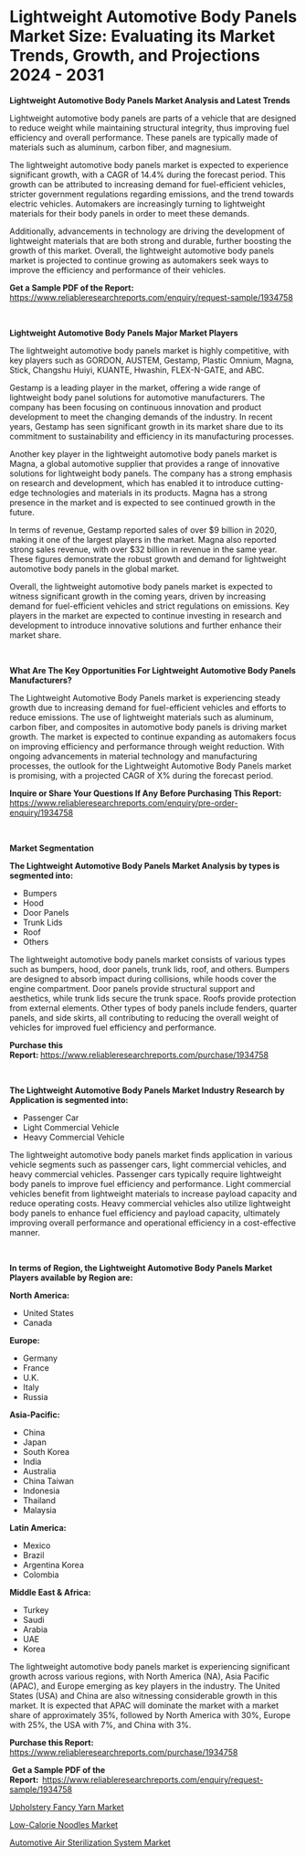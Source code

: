 <p><h1>Lightweight Automotive Body Panels Market Size: Evaluating its Market Trends, Growth, and Projections 2024 - 2031</h1></p><p><strong>Lightweight Automotive Body Panels Market Analysis and Latest Trends</strong></p>
<p><p>Lightweight automotive body panels are parts of a vehicle that are designed to reduce weight while maintaining structural integrity, thus improving fuel efficiency and overall performance. These panels are typically made of materials such as aluminum, carbon fiber, and magnesium.</p><p>The lightweight automotive body panels market is expected to experience significant growth, with a CAGR of 14.4% during the forecast period. This growth can be attributed to increasing demand for fuel-efficient vehicles, stricter government regulations regarding emissions, and the trend towards electric vehicles. Automakers are increasingly turning to lightweight materials for their body panels in order to meet these demands.</p><p>Additionally, advancements in technology are driving the development of lightweight materials that are both strong and durable, further boosting the growth of this market. Overall, the lightweight automotive body panels market is projected to continue growing as automakers seek ways to improve the efficiency and performance of their vehicles.</p></p>
<p><strong>Get a Sample PDF of the Report:&nbsp;</strong> <a href="https://www.reliableresearchreports.com/enquiry/request-sample/1934758">https://www.reliableresearchreports.com/enquiry/request-sample/1934758</a></p>
<p>&nbsp;</p>
<p><strong>Lightweight Automotive Body Panels Major Market Players</strong></p>
<p><p>The lightweight automotive body panels market is highly competitive, with key players such as GORDON, AUSTEM, Gestamp, Plastic Omnium, Magna, Stick, Changshu Huiyi, KUANTE, Hwashin, FLEX-N-GATE, and ABC. </p><p>Gestamp is a leading player in the market, offering a wide range of lightweight body panel solutions for automotive manufacturers. The company has been focusing on continuous innovation and product development to meet the changing demands of the industry. In recent years, Gestamp has seen significant growth in its market share due to its commitment to sustainability and efficiency in its manufacturing processes.</p><p>Another key player in the lightweight automotive body panels market is Magna, a global automotive supplier that provides a range of innovative solutions for lightweight body panels. The company has a strong emphasis on research and development, which has enabled it to introduce cutting-edge technologies and materials in its products. Magna has a strong presence in the market and is expected to see continued growth in the future.</p><p>In terms of revenue, Gestamp reported sales of over $9 billion in 2020, making it one of the largest players in the market. Magna also reported strong sales revenue, with over $32 billion in revenue in the same year. These figures demonstrate the robust growth and demand for lightweight automotive body panels in the global market. </p><p>Overall, the lightweight automotive body panels market is expected to witness significant growth in the coming years, driven by increasing demand for fuel-efficient vehicles and strict regulations on emissions. Key players in the market are expected to continue investing in research and development to introduce innovative solutions and further enhance their market share.</p></p>
<p>&nbsp;</p>
<p><strong>What Are The Key Opportunities For Lightweight Automotive Body Panels Manufacturers?</strong></p>
<p><p>The Lightweight Automotive Body Panels market is experiencing steady growth due to increasing demand for fuel-efficient vehicles and efforts to reduce emissions. The use of lightweight materials such as aluminum, carbon fiber, and composites in automotive body panels is driving market growth. The market is expected to continue expanding as automakers focus on improving efficiency and performance through weight reduction. With ongoing advancements in material technology and manufacturing processes, the outlook for the Lightweight Automotive Body Panels market is promising, with a projected CAGR of X% during the forecast period.</p></p>
<p><strong>Inquire or Share Your Questions If Any Before Purchasing This Report:</strong> <a href="https://www.reliableresearchreports.com/enquiry/pre-order-enquiry/1934758">https://www.reliableresearchreports.com/enquiry/pre-order-enquiry/1934758</a></p>
<p>&nbsp;</p>
<p><strong>Market Segmentation</strong></p>
<p><strong>The Lightweight Automotive Body Panels Market Analysis by types is segmented into:</strong></p>
<p><ul><li>Bumpers</li><li>Hood</li><li>Door Panels</li><li>Trunk Lids</li><li>Roof</li><li>Others</li></ul></p>
<p><p>The lightweight automotive body panels market consists of various types such as bumpers, hood, door panels, trunk lids, roof, and others. Bumpers are designed to absorb impact during collisions, while hoods cover the engine compartment. Door panels provide structural support and aesthetics, while trunk lids secure the trunk space. Roofs provide protection from external elements. Other types of body panels include fenders, quarter panels, and side skirts, all contributing to reducing the overall weight of vehicles for improved fuel efficiency and performance.</p></p>
<p><strong>Purchase this Report:&nbsp;</strong><a href="https://www.reliableresearchreports.com/purchase/1934758">https://www.reliableresearchreports.com/purchase/1934758</a></p>
<p>&nbsp;</p>
<p><strong>The Lightweight Automotive Body Panels Market Industry Research by Application is segmented into:</strong></p>
<p><ul><li>Passenger Car</li><li>Light Commercial Vehicle</li><li>Heavy Commercial Vehicle</li></ul></p>
<p><p>The lightweight automotive body panels market finds application in various vehicle segments such as passenger cars, light commercial vehicles, and heavy commercial vehicles. Passenger cars typically require lightweight body panels to improve fuel efficiency and performance. Light commercial vehicles benefit from lightweight materials to increase payload capacity and reduce operating costs. Heavy commercial vehicles also utilize lightweight body panels to enhance fuel efficiency and payload capacity, ultimately improving overall performance and operational efficiency in a cost-effective manner.</p></p>
<p>&nbsp;</p>
<p><strong>In terms of Region, the Lightweight Automotive Body Panels Market Players available by Region are:</strong></p>
<p>
    <p> <strong> North America: </strong>
        <ul>
            <li>United States</li>
            <li>Canada</li>
        </ul>
        </p> 
    <p> <strong> Europe: </strong>
        <ul>
            <li>Germany</li>
            <li>France</li>
            <li>U.K.</li>
            <li>Italy</li>
            <li>Russia</li>
        </ul>
        </p> 
    <p> <strong> Asia-Pacific: </strong>
        <ul>
            <li>China</li>
            <li>Japan</li>
            <li>South Korea</li>
            <li>India</li>
            <li>Australia</li>
            <li>China Taiwan</li>
            <li>Indonesia</li>
            <li>Thailand</li>
            <li>Malaysia</li>
        </ul>
        </p> 
    <p> <strong> Latin America: </strong>
        <ul>
            <li>Mexico</li>
            <li>Brazil</li>
            <li>Argentina Korea</li>
            <li>Colombia</li>
        </ul>
        </p> 
    <p> <strong> Middle East & Africa: </strong>
        <ul>
            <li>Turkey</li>
            <li>Saudi</li>
            <li>Arabia</li>
            <li>UAE</li>
            <li>Korea</li>
        </ul>
    </p>
    </p>
<p><p>The lightweight automotive body panels market is experiencing significant growth across various regions, with North America (NA), Asia Pacific (APAC), and Europe emerging as key players in the industry. The United States (USA) and China are also witnessing considerable growth in this market. It is expected that APAC will dominate the market with a market share of approximately 35%, followed by North America with 30%, Europe with 25%, the USA with 7%, and China with 3%.</p></p>
<p><strong>Purchase this Report: </strong><a href="https://www.reliableresearchreports.com/purchase/1934758">https://www.reliableresearchreports.com/purchase/1934758</a></p>
<p>&nbsp;<strong>Get a Sample PDF of the Report:&nbsp;&nbsp;</strong><a href="https://www.reliableresearchreports.com/enquiry/request-sample/1934758">https://www.reliableresearchreports.com/enquiry/request-sample/1934758</a></p>
<p><strong></strong></p>
<p><p><a href="https://view.publitas.com/reportprime-1/upholstery-fancy-yarn-market-research-report-provides-critical-insights-that-can-help-shape-business-development-and-investment-strategies/">Upholstery Fancy Yarn Market</a></p><p><a href="https://view.publitas.com/reportprime-1/low-calorie-noodles-market-size-evaluating-its-market-trends-growth-and-projections-2023-2030/">Low-Calorie Noodles Market</a></p><p><a href="https://view.publitas.com/reportprime-1/insights-into-automotive-air-sterilization-system-market-size-analysing-market-share-trends-and-growth-from-2023-to-2030/">Automotive Air Sterilization System Market</a></p></p>